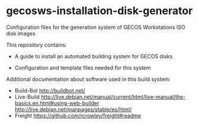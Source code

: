 # gecosws-installation-disk-generator
Configuration files for the generation system of GECOS Workstations ISO disk images

This repository contains:

* A guide to install an automated building system for GECOS disks

* Configuration and template files needed for this system


Additional documentation about software used in this build system:

* Build-Bot  http://buildbot.net/    
* Live-Build http://live.debian.net/manual/current/html/live-manual/the-basics.en.html#using-web-builder 
             http://live.debian.net/manpages/stable/es/html/
* Freight https://github.com/rcrowley/freight#readme




